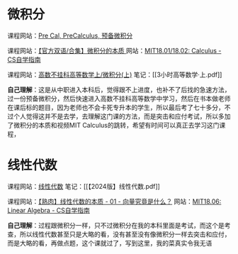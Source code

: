 # 微积分

课程网站：[Pre Cal, PreCalculus, 预备微积分](https://www.bilibili.com/video/BV1ui4y1c7m6/?vd_source=5ddade9eefcdf707199779be0224af48)

课程网站：[【官方双语/合集】微积分的本质 ](https://www.bilibili.com/video/BV1qW411N7FU/?vd_source=5ddade9eefcdf707199779be0224af48)
网站：[MIT18.01/18.02: Calculus - CS自学指南](https://csdiy.wiki/%E6%95%B0%E5%AD%A6%E5%9F%BA%E7%A1%80/MITmaths/)

课程网站：[高数不挂科高等数学上/微积分(上)](https://kaoyan.icourse163.org/course/terms/1463128455.htm?courseId=1003299002)
笔记：[[3小时高等数学·上.pdf]]

**自己理解**：这是从中职进入本科后，觉得跟不上进度，也补不了后找的急速方法，过一份预备微积分，然后快速进入高数不挂科高等数学中学习，然后在书本做老师在课后标的题目，因为老师也不会卡死专升本的学生，所以最后考了七十多分，不过个人觉得这并不是去学，去理解这门课的方法，而是突击和应付考试，所以多加了微积分的本质和视频MIT Calculus的跳转，希望有时间可以真正去学习这门课程，

# 线性代数

课程网站：[线性代数](https://kaoyan.icourse163.org/course/terms/1463199445.htm?courseId=1003293003)
笔记：[[【2024版】线性代数.pdf]]

课程网站：[【熟肉】线性代数的本质 - 01 - 向量究竟是什么？](https://www.bilibili.com/video/BV1Ys411k7yQ/?spm_id_from=333.1387.search.video_card.click&vd_source=5ddade9eefcdf707199779be0224af48)
网站：[MIT18.06: Linear Algebra - CS自学指南](https://csdiy.wiki/%E6%95%B0%E5%AD%A6%E5%9F%BA%E7%A1%80/MITLA/#_1)

**自己理解**：过程跟微积分一样，只不过微积分在我的本科里面是考试，而这个是考查，所以线性代数甚至只是大略的看，没有甚至没有像微积分一样去突击和应付，而是大略的看，再做点题，这个课就过了，写到这里，我的菜真实令我无语
